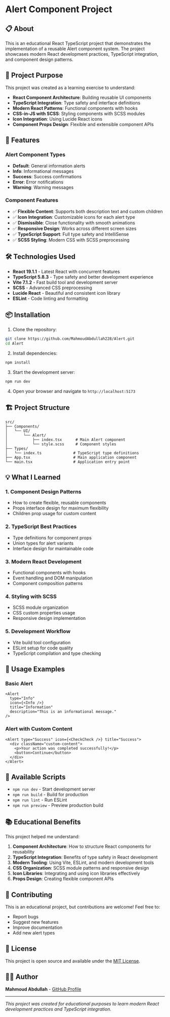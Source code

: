 # Alert Component Project

## 📋 About

This is an educational React TypeScript project that demonstrates the implementation of a reusable Alert component system. The project showcases modern React development practices, TypeScript integration, and component design patterns.

## 🎯 Project Purpose

This project was created as a learning exercise to understand:

- **React Component Architecture**: Building reusable UI components
- **TypeScript Integration**: Type safety and interface definitions
- **Modern React Patterns**: Functional components with hooks
- **CSS-in-JS with SCSS**: Styling components with SCSS modules
- **Icon Integration**: Using Lucide React icons
- **Component Props Design**: Flexible and extensible component APIs

## 🚀 Features

### Alert Component Types

- **Default**: General information alerts
- **Info**: Informational messages
- **Success**: Success confirmations
- **Error**: Error notifications
- **Warning**: Warning messages

### Component Features

- ✅ **Flexible Content**: Supports both description text and custom children
- ✅ **Icon Integration**: Customizable icons for each alert type
- ✅ **Dismissible**: Close functionality with smooth animations
- ✅ **Responsive Design**: Works across different screen sizes
- ✅ **TypeScript Support**: Full type safety and IntelliSense
- ✅ **SCSS Styling**: Modern CSS with SCSS preprocessing

## 🛠️ Technologies Used

- **React 19.1.1** - Latest React with concurrent features
- **TypeScript 5.8.3** - Type safety and better development experience
- **Vite 7.1.2** - Fast build tool and development server
- **SCSS** - Advanced CSS preprocessing
- **Lucide React** - Beautiful and consistent icon library
- **ESLint** - Code linting and formatting

## 📦 Installation

1. Clone the repository:

```bash
git clone https://github.com/MahmoudAbdullah228/Alert.git
cd Alert
```

2. Install dependencies:

```bash
npm install
```

3. Start the development server:

```bash
npm run dev
```

4. Open your browser and navigate to `http://localhost:5173`

## 🏗️ Project Structure

```
src/
├── Components/
│   └── UI/
│       └── Alert/
│           ├── index.tsx      # Main Alert component
│           └── style.scss     # Component styles
├── Types/
│   └── index.ts              # TypeScript type definitions
├── App.tsx                   # Main application component
└── main.tsx                  # Application entry point
```

## 💡 What I Learned

### 1. **Component Design Patterns**

- How to create flexible, reusable components
- Props interface design for maximum flexibility
- Children prop usage for custom content

### 2. **TypeScript Best Practices**

- Type definitions for component props
- Union types for alert variants
- Interface design for maintainable code

### 3. **Modern React Development**

- Functional components with hooks
- Event handling and DOM manipulation
- Component composition patterns

### 4. **Styling with SCSS**

- SCSS module organization
- CSS custom properties usage
- Responsive design implementation

### 5. **Development Workflow**

- Vite build tool configuration
- ESLint setup for code quality
- TypeScript compilation and type checking

## 🎨 Usage Examples

### Basic Alert

```tsx
<Alert
  type="Info"
  icon={<Info />}
  title="Information"
  description="This is an informational message."
/>
```

### Alert with Custom Content

```tsx
<Alert type="Success" icon={<CheckCheck />} title="Success">
  <div className="custom-content">
    <p>Your action was completed successfully!</p>
    <button>Continue</button>
  </div>
</Alert>
```

## 🔧 Available Scripts

- `npm run dev` - Start development server
- `npm run build` - Build for production
- `npm run lint` - Run ESLint
- `npm run preview` - Preview production build

## 📚 Educational Benefits

This project helped me understand:

1. **Component Architecture**: How to structure React components for reusability
2. **TypeScript Integration**: Benefits of type safety in React development
3. **Modern Tooling**: Using Vite, ESLint, and modern development tools
4. **CSS Organization**: SCSS module patterns and responsive design
5. **Icon Libraries**: Integrating and using icon libraries effectively
6. **Props Design**: Creating flexible component APIs

## 🤝 Contributing

This is an educational project, but contributions are welcome! Feel free to:

- Report bugs
- Suggest new features
- Improve documentation
- Add new alert types

## 📄 License

This project is open source and available under the [MIT License](LICENSE).

## 👨‍💻 Author

**Mahmoud Abdullah** - [GitHub Profile](https://github.com/MahmoudAbdullah228)

---

_This project was created for educational purposes to learn modern React development practices and TypeScript integration._
